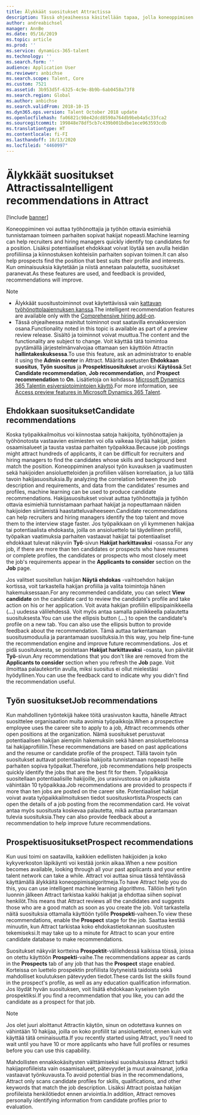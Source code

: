 ```yaml
---
title: Älykkäät suositukset Attractissa
description: Tässä ohjeaiheessa käsitellään tapaa, jolla koneoppimisen avulla voidaan antaa töihin ja työnhakijoihin liittyviä suosituksia Microsoft Dynamics 365 Talent – Attractissa.
author: andreabichsel
manager: AnnBe
ms.date: 05/16/2019
ms.topic: article
ms.prod: ''
ms.service: dynamics-365-talent
ms.technology: ''
ms.search.form: ''
audience: Application User
ms.reviewer: anbichse
ms.search.scope: Talent, Core
ms.custom: 7521
ms.assetid: 3b953d5f-6325-4c9e-8b9b-6ab0458a73f8
ms.search.region: Global
ms.author: anbichse
ms.search.validFrom: 2018-10-15
ms.dyn365.ops.version: Talent October 2018 update
ms.openlocfilehash: fa06821c98e42dcd8590a764db9beb4a5c33fca2
ms.sourcegitcommit: 199848e78df5cb7c439b001bdbe1ece963593cdb
ms.translationtype: HT
ms.contentlocale: fi-FI
ms.lasthandoff: 10/13/2020
ms.locfileid: "4460997"
---
```

# <a name="intelligent-recommendations-in-attract"></a><span data-ttu-id="8d33c-103">Älykkäät suositukset Attractissa</span><span class="sxs-lookup"><span data-stu-id="8d33c-103">Intelligent recommendations in Attract</span></span>

[!include [banner](includes/banner.md)]

<span data-ttu-id="8d33c-104">Koneoppiminen voi auttaa työhönottajia ja työhön ottavia esimiehiä tunnistamaan toimeen parhaiten sopivat hakijat nopeasti.</span><span class="sxs-lookup"><span data-stu-id="8d33c-104">Machine learning can help recruiters and hiring managers quickly identify top candidates for a position.</span></span> <span data-ttu-id="8d33c-105">Lisäksi potentiaaliset ehdokkaat voivat löytää sen avulla heidän profiiliinsa ja kiinnostuksen kohteisiin parhaiten sopivan toimen.</span><span class="sxs-lookup"><span data-stu-id="8d33c-105">It can also help prospects find the position that best suits their profile and interests.</span></span> <span data-ttu-id="8d33c-106">Kun ominaisuuksia käytetään ja niistä annetaan palautetta, suositukset paranevat.</span><span class="sxs-lookup"><span data-stu-id="8d33c-106">As these features are used, and feedback is provided, recommendations will improve.</span></span>

> [!NOTE] 
> - <span data-ttu-id="8d33c-107">Älykkäät suositustoiminnot ovat käytettävissä vain [kattavan työhönottolaajennuksen kanssa](https://docs.microsoft.com/dynamics365/unified-operations/talent/attract-comprehensive-hiring).</span><span class="sxs-lookup"><span data-stu-id="8d33c-107">The intelligent recommendation features are available only with the [Comprehensive hiring add-on](https://docs.microsoft.com/dynamics365/unified-operations/talent/attract-comprehensive-hiring).</span></span>
> - <span data-ttu-id="8d33c-108">Tässä ohjeaiheessa mainitut toiminnot ovat saatavilla ennakkoversion osana.</span><span class="sxs-lookup"><span data-stu-id="8d33c-108">Functionality noted in this topic is available as part of a preview review release.</span></span> <span data-ttu-id="8d33c-109">Sisältö ja toiminnot voivat muuttua.</span><span class="sxs-lookup"><span data-stu-id="8d33c-109">The content and the functionality are subject to change.</span></span> <span data-ttu-id="8d33c-110">Voit käyttää tätä toimintoa pyytämällä järjestelmänvalvojaa ottamaan sen käyttöön Attractin **hallintakeskuksessa**.</span><span class="sxs-lookup"><span data-stu-id="8d33c-110">To use this feature, ask an administrator to enable it using the **Admin center** in Attract.</span></span> <span data-ttu-id="8d33c-111">Määritä asetusten **Ehdokkaan suositus**, **Työn suositus** ja **Prospektisuositukset** arvoksi  **Käytössä**.</span><span class="sxs-lookup"><span data-stu-id="8d33c-111">Set **Candidate recommendation**, **Job recommendation**, and **Prospect recommendation** to **On**.</span></span> <span data-ttu-id="8d33c-112">Lisätietoja on kohdassa [Microsoft Dynamics 365 Talentin esiversiotoimintojen käyttö](./access-preview-feature.md).</span><span class="sxs-lookup"><span data-stu-id="8d33c-112">For more information, see [Access preview features in Microsoft Dynamics 365 Talent](./access-preview-feature.md).</span></span> 


## <a name="candidate-recommendations"></a><span data-ttu-id="8d33c-113">Ehdokkaan suositukset</span><span class="sxs-lookup"><span data-stu-id="8d33c-113">Candidate recommendations</span></span>

<span data-ttu-id="8d33c-114">Koska työpaikkailmoitus voi kiinnostaa satoja hakijoita, työhönottajien ja työhönotosta vastaavien esimiesten voi olla vaikeaa löytää hakijat, joiden osaamisalueet ja tausta vastaa parhaiten työpaikkaa.</span><span class="sxs-lookup"><span data-stu-id="8d33c-114">Because job postings might attract hundreds of applicants, it can be difficult for recruiters and hiring managers to find the candidates whose skills and background best match the position.</span></span> <span data-ttu-id="8d33c-115">Koneoppiminen analysoi työn kuvauksen ja vaatimusten sekä hakijoiden ansioluetteloiden ja profiilien välisen korrelaation, ja luo tällä tavoin hakijasuosituksia.</span><span class="sxs-lookup"><span data-stu-id="8d33c-115">By analyzing the correlation between the job description and requirements, and data from the candidates' resumes and profiles, machine learning can be used to produce candidate recommendations.</span></span> <span data-ttu-id="8d33c-116">Hakijasuositukset voivat auttaa työhönottajia ja työhön ottavia esimiehiä tunnistamaan parhaat hakijat ja nopeuttamaan näiden hakijoiden siirtämistä haastatteluvaiheeseen.</span><span class="sxs-lookup"><span data-stu-id="8d33c-116">Candidate recommendations can help recruiters and hiring managers identify the top talent and move them to the interview stage faster.</span></span> <span data-ttu-id="8d33c-117">Jos työpaikkaan on yli kymmenen hakijaa tai potentiaalista ehdokasta, joilla on ansioluettelo tai täydellinen profiili, työpaikan vaatimuksia parhaiten vastaavat hakijat tai potentiaaliset ehdokkaat tulevat näkyviin **Työ**-sivun **Hakijat harkittavaksi** -osassa.</span><span class="sxs-lookup"><span data-stu-id="8d33c-117">For any job, if there are more than ten candidates or prospects who have resumes or complete profiles, the candidates or prospects who most closely meet the job's requirements appear in the **Applicants to consider** section on the **Job** page.</span></span>

<span data-ttu-id="8d33c-118">Jos valitset suositellun hakijan **Näytä ehdokas** -vaihtoehdon hakijan kortissa, voit tarkastella hakijan profiilia ja valita toimintoja hänen hakemuksessaan.</span><span class="sxs-lookup"><span data-stu-id="8d33c-118">For any recommended candidate, you can select **View candidate** on the candidate card to review the candidate's profile and take action on his or her application.</span></span> <span data-ttu-id="8d33c-119">Voit avata hakijan profiilin ellipsipainikkeella (**...**) uudessa välilehdessä. Voit myös antaa samalla painikkeella palautetta suosituksesta.</span><span class="sxs-lookup"><span data-stu-id="8d33c-119">You can use the ellipsis button (**...**) to open the candidate's profile on a new tab. You can also use the ellipsis button to provide feedback about the recommendation.</span></span> <span data-ttu-id="8d33c-120">Tämä auttaa tarkentamaan suositusmoduulia ja parantamaan suosituksia.</span><span class="sxs-lookup"><span data-stu-id="8d33c-120">In this way, you help fine-tune the recommendation engine and improve future recommendations.</span></span> <span data-ttu-id="8d33c-121">Jos et pidä suosituksesta, se poistetaan **Hakijat harkittavaksi** -osasta, kun päivität **Työ**-sivun.</span><span class="sxs-lookup"><span data-stu-id="8d33c-121">Any recommendations that you don't like are removed from the **Applicants to consider** section when you refresh the **Job** page.</span></span> <span data-ttu-id="8d33c-122">Voit ilmoittaa palautekortin avulla, miksi suositus ei ollut mielestäsi hyödyllinen.</span><span class="sxs-lookup"><span data-stu-id="8d33c-122">You can use the feedback card to indicate why you didn't find the recommendation useful.</span></span>

## <a name="job-recommendations"></a><span data-ttu-id="8d33c-123">Työn suositukset</span><span class="sxs-lookup"><span data-stu-id="8d33c-123">Job recommendations</span></span> 

<span data-ttu-id="8d33c-124">Kun mahdollinen työntekijä hakee töitä urasivuston kautta, hänelle Attract suosittelee organisaation muita avoimia työpaikkoja.</span><span class="sxs-lookup"><span data-stu-id="8d33c-124">When a prospective employee uses the career site to apply to a job, Attract recommends other open positions at the organization.</span></span> <span data-ttu-id="8d33c-125">Nämä suositukset perustuvat potentiaalisen hakijan aiempiin hakemuksiin sekä hänen ansioluetteloonsa tai hakijaprofiiliin.</span><span class="sxs-lookup"><span data-stu-id="8d33c-125">These recommendations are based on past applications and the resume or candidate profile of the prospect.</span></span> <span data-ttu-id="8d33c-126">Tällä tavoin työn suositukset auttavat potentiaalisia hakijoita tunnistamaan nopeasti heille parhaiten sopiva työpaikat.</span><span class="sxs-lookup"><span data-stu-id="8d33c-126">Therefore, job recommendations help prospects quickly identify the jobs that are the best fit for them.</span></span> <span data-ttu-id="8d33c-127">Työpaikkoja suositellaan potentiaalisille hakijoille, jos urasivustossa on julkaista vähintään 10 työpaikkaa.</span><span class="sxs-lookup"><span data-stu-id="8d33c-127">Job recommendations are provided to prospects if more than ten jobs are posted on the career site.</span></span> <span data-ttu-id="8d33c-128">Potentiaaliset hakijat voivat avata työpaikkailmoituksen tiedot suosituskortista.</span><span class="sxs-lookup"><span data-stu-id="8d33c-128">Prospects can open the details of a job posting from the recommendation card.</span></span> <span data-ttu-id="8d33c-129">He voivat antaa myös suositusta koskevaa palautetta, mikä auttaa parantamaan tulevia suosituksia.</span><span class="sxs-lookup"><span data-stu-id="8d33c-129">They can also provide feedback about a recommendation to help improve future recommendations.</span></span>

## <a name="prospect-recommendations"></a><span data-ttu-id="8d33c-130">Prospektisuositukset</span><span class="sxs-lookup"><span data-stu-id="8d33c-130">Prospect recommendations</span></span> 

<span data-ttu-id="8d33c-131">Kun uusi toimi on saatavilla, kaikkien edellisten hakijoiden ja koko kykyverkoston läpikäynti voi kestää jonkin aikaa.</span><span class="sxs-lookup"><span data-stu-id="8d33c-131">When a new position becomes available, looking through all your past applicants and your entire talent network can take a while.</span></span> <span data-ttu-id="8d33c-132">Attract voi auttaa sinua tässä tehtävässä käyttämällä älykkäitä koneoppimisalgoritmeja.</span><span class="sxs-lookup"><span data-stu-id="8d33c-132">To have Attract help you do this, you can use intelligent machine learning algorithms.</span></span> <span data-ttu-id="8d33c-133">Tällöin heti työn luonnin jälkeen Attract tarkistaa kaikki hakijat ja ehdottaa siihen sopivat henkilöt.</span><span class="sxs-lookup"><span data-stu-id="8d33c-133">This means that Attract reviews all the candidates and suggests those who are a good match as soon as you create the job.</span></span> <span data-ttu-id="8d33c-134">Voit tarkastella näitä suosituksia ottamalla käyttöön työlle **Prospekti**-vaiheen.</span><span class="sxs-lookup"><span data-stu-id="8d33c-134">To view these recommendations, enable the **Prospect** stage for the job.</span></span> <span data-ttu-id="8d33c-135">Saattaa kestää minuutin, kun Attract tarkistaa koko ehdokastietokannan suositusten tekemiseksi.</span><span class="sxs-lookup"><span data-stu-id="8d33c-135">It may take up to a minute for Attract to scan your entire candidate database to make recommendations.</span></span>

<span data-ttu-id="8d33c-136">Suositukset näkyvät kortteina **Prospektit**-välilehdessä kaikissa töissä, joissa on otettu käyttöön **Prospekti**-vaihe.</span><span class="sxs-lookup"><span data-stu-id="8d33c-136">The recommendations appear as cards in the **Prospects** tab of any job that has the **Prospect** stage enabled.</span></span> <span data-ttu-id="8d33c-137">Korteissa on luettelo prospektin profiilista löytyneistä taidoista sekä mahdolliset koulutuksen pätevyyden tiedot.</span><span class="sxs-lookup"><span data-stu-id="8d33c-137">These cards list the skills found in the prospect's profile, as well as any education qualification information.</span></span> <span data-ttu-id="8d33c-138">Jos löydät hyvän suosituksen, voit lisätä ehdokkaan kyseisen työn prospektiksi.</span><span class="sxs-lookup"><span data-stu-id="8d33c-138">If you find a recommendation that you like, you can add the candidate as a prospect for that job.</span></span>

> [!NOTE]
> <span data-ttu-id="8d33c-139">Jos olet juuri aloittanut Attractin käytön, sinun on odotettava kunnes on vähintään 10 hakijaa, joilla on koko profiilit tai ansioluettelot, ennen kuin voit käyttää tätä ominaisuutta.</span><span class="sxs-lookup"><span data-stu-id="8d33c-139">If you recently started using Attract, you’ll need to wait until you have 10 or more applicants who have full profiles or resumes before you can use this capability.</span></span>

<span data-ttu-id="8d33c-140">Mahdollisten ennakkokäsitysten välttämiseksi suosituksisssa Attract tutkii hakijaprofiileista vain osaamisalueet, pätevyydet ja muut avainsanat, jotka vastaavat työnkuvausta.</span><span class="sxs-lookup"><span data-stu-id="8d33c-140">To avoid potential bias in the recommendations, Attract only scans candidate profiles for skills, qualifications, and other keywords that match the job description.</span></span> <span data-ttu-id="8d33c-141">Lisäksi Attract poistaa hakijan profiileista henkilötiedot ennen arviointia.</span><span class="sxs-lookup"><span data-stu-id="8d33c-141">In addition, Attract removes personally identifying information from candidate profiles prior to evaluation.</span></span>
